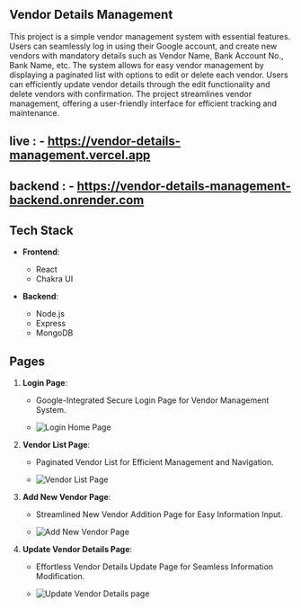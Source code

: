 ## Vendor Details Management 

This project is a simple vendor management system with essential features. Users can seamlessly log in using their Google account, and create new vendors with mandatory details such as Vendor Name, Bank Account No., Bank Name, etc. The system allows for easy vendor management by displaying a paginated list with options to edit or delete each vendor. Users can efficiently update vendor details through the edit functionality and delete vendors with confirmation. The project streamlines vendor management, offering a user-friendly interface for efficient tracking and maintenance.

## live : - https://vendor-details-management.vercel.app

## backend : - https://vendor-details-management-backend.onrender.com


## Tech Stack

- **Frontend**:
  - React
  - Chakra UI

- **Backend**:
  - Node.js
  - Express
  - MongoDB

## Pages

1. **Login Page**:
   -  Google-Integrated Secure Login Page for Vendor Management System.

   - ![Login Home Page](https://github.com/Rinkesh375/js-tigers-assignment/assets/107518782/8251d1ff-7003-4456-81a3-b7bfb20d8f4d)



2. **Vendor List Page**:
 
   - Paginated Vendor List for Efficient Management and Navigation.

   - ![Vendor List Page](https://github.com/Rinkesh375/js-tigers-assignment/assets/107518782/0dd86faa-8f65-477b-ac51-53a11e988340)


3. **Add New Vendor  Page**:
   - Streamlined New Vendor Addition Page for Easy Information Input.

   - ![Add New Vendor Page](https://github.com/Rinkesh375/js-tigers-assignment/assets/107518782/d1e49efd-ac5b-4559-a17a-c25be44657ee)

4. **Update Vendor Details Page**:
   - Effortless Vendor Details Update Page for Seamless Information Modification.

   - ![Update Vendor Details page](https://github.com/Rinkesh375/js-tigers-assignment/assets/107518782/09f277f1-e68a-42c2-8123-d72056ffca8a)

